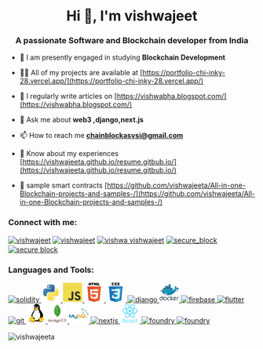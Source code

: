 <h1 align="center">Hi 👋, I'm vishwajeet</h1>
<h3 align="center">A passionate Software and Blockchain developer from India</h3>

- 🌱 I am presently engaged in studying <b>Blockchain Development</b>

- 👨‍💻 All of my projects are available at [https://portfolio-chi-inky-28.vercel.app/](https://portfolio-chi-inky-28.vercel.app/)

- 📝 I regularly write articles on [https://vishwabha.blogspot.com/](https://vishwabha.blogspot.com/)

- 💬 Ask me about **web3 ,django,next.js**

- 📫 How to reach me **chainblockasvsi@gmail.com**

- 📄 Know about my experiences [https://vishwajeeta.github.io/resume.gitbub.io/](https://vishwajeeta.github.io/resume.gitbub.io/)
  
- 📝 sample smart contracts [https://github.com/vishwajeeta/All-in-one-Blockchain-projects-and-samples-/](https://github.com/vishwajeeta/All-in-one-Blockchain-projects-and-samples-/)

<!-- - ⚡ Fun fact **most of the give-up half a way and on other half re-start them** -->

<h3 align="left">Connect with me:</h3>
<p align="left">
<a href="https://dev.to/vishwajeet" target="blank"><img align="center" src="https://raw.githubusercontent.com/rahuldkjain/github-profile-readme-generator/master/src/images/icons/Social/devto.svg" alt="vishwajeet" height="30" width="40" /></a>
<a href="https://twitter.com/vishwajeet" target="blank"><img align="center" src="https://raw.githubusercontent.com/rahuldkjain/github-profile-readme-generator/master/src/images/icons/Social/twitter.svg" alt="vishwajeet" height="30" width="40" /></a>
<a href="https://linkedin.com/in/vishwa vishwajeet" target="blank"><img align="center" src="https://raw.githubusercontent.com/rahuldkjain/github-profile-readme-generator/master/src/images/icons/Social/linked-in-alt.svg" alt="vishwa vishwajeet" height="30" width="40" /></a>
<a href="https://instagram.com/secure_block" target="blank"><img align="center" src="https://raw.githubusercontent.com/rahuldkjain/github-profile-readme-generator/master/src/images/icons/Social/instagram.svg" alt="secure_block" height="30" width="40" /></a>
<a href="https://www.youtube.com/c/secure block" target="blank"><img align="center" src="https://raw.githubusercontent.com/rahuldkjain/github-profile-readme-generator/master/src/images/icons/Social/youtube.svg" alt="secure block" height="30" width="40" /></a>
</p>

<h3 align="left">Languages and Tools:</h3>
<p align="left"> 
  <a href="https://docs.soliditylang.org/en/latest/brand-guide.html" target="_blank" rel="noreferrer"><img src="https://www.logo.wine/a/logo/Solidity/Solidity-Logo.wine.svg" alt="solidity" width="40" height="40"/> </a>
   <a href="https://www.python.org" target="_blank" rel="noreferrer"> <img src="https://raw.githubusercontent.com/devicons/devicon/master/icons/python/python-original.svg" alt="python" width="40" height="40"/> </a>
  <a href="https://developer.mozilla.org/en-US/docs/Web/JavaScript" target="_blank" rel="noreferrer"> <img src="https://raw.githubusercontent.com/devicons/devicon/master/icons/javascript/javascript-original.svg" alt="javascript" width="40" height="40"/> </a> 
  <a href="https://www.w3.org/html/" target="_blank" rel="noreferrer"> <img src="https://raw.githubusercontent.com/devicons/devicon/master/icons/html5/html5-original-wordmark.svg" alt="html5" width="40" height="40"/> </a> 
  <a href="https://www.w3schools.com/css/" target="_blank" rel="noreferrer"> <img src="https://raw.githubusercontent.com/devicons/devicon/master/icons/css3/css3-original-wordmark.svg" alt="css3" width="40" height="40"/> </a> 
  <a href="https://www.djangoproject.com/" target="_blank" rel="noreferrer"> <img src="https://cdn.worldvectorlogo.com/logos/django.svg" alt="django" width="40" height="40"/> </a> 
  <a href="https://www.docker.com/" target="_blank" rel="noreferrer"> <img src="https://raw.githubusercontent.com/devicons/devicon/master/icons/docker/docker-original-wordmark.svg" alt="docker" width="40" height="40"/> </a> 
  <a href="https://firebase.google.com/" target="_blank" rel="noreferrer"> <img src="https://www.vectorlogo.zone/logos/firebase/firebase-icon.svg" alt="firebase" width="40" height="40"/> </a> <a href="https://flutter.dev" target="_blank" rel="noreferrer"> <img src="https://www.vectorlogo.zone/logos/flutterio/flutterio-icon.svg" alt="flutter" width="40" height="40"/>
  </a> <a href="https://git-scm.com/" target="_blank" rel="noreferrer"> <img src="https://www.vectorlogo.zone/logos/git-scm/git-scm-icon.svg" alt="git" width="40" height="40"/> </a>
  <a href="https://www.linux.org/" target="_blank" rel="noreferrer"> <img src="https://raw.githubusercontent.com/devicons/devicon/master/icons/linux/linux-original.svg" alt="linux" width="40" height="40"/> </a> <a href="https://www.mongodb.com/" target="_blank" rel="noreferrer"> <img src="https://raw.githubusercontent.com/devicons/devicon/master/icons/mongodb/mongodb-original-wordmark.svg" alt="mongodb" width="40" height="40"/> </a> <a href="https://www.mysql.com/" target="_blank" rel="noreferrer"> <img src="https://raw.githubusercontent.com/devicons/devicon/master/icons/mysql/mysql-original-wordmark.svg" alt="mysql" width="40" height="40"/> </a> <a href="https://nextjs.org/" target="_blank" rel="noreferrer"> <img src="https://cdn.worldvectorlogo.com/logos/nextjs-2.svg" alt="nextjs" width="40" height="40"/> </a> <a href="https://reactjs.org/" target="_blank" rel="noreferrer"> <img src="https://raw.githubusercontent.com/devicons/devicon/master/icons/react/react-original-wordmark.svg" alt="react" width="40" height="40"/> </a> 
<a href="https://book.getfoundry.sh/" target="_blank" rel="noreferrer"><img src="https://book.getfoundry.sh/images/foundry-banner.png" alt="foundry" width="40" height="40"> </a>
<a href="https://hardhat.org/" target="_blank" rel="noreferrer"><img src="https://seeklogo.com/images/H/hardhat-logo-888739EBB4-seeklogo.com.png" alt="foundry" width="40" height="40"> </a>
<p><img align="center" src="https://github-readme-stats.vercel.app/api/top-langs?username=vishwajeeta&show_icons=true&locale=en&layout=compact" alt="vishwajeeta" /></p>
